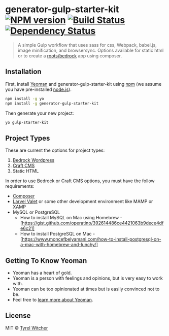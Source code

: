 # generator-gulp-starter-kit [![NPM version][npm-image]][npm-url] [![Build Status][travis-image]][travis-url] [![Dependency Status][daviddm-image]][daviddm-url]
> A simple Gulp workflow that uses sass for css, Webpack, babel.js, image minification, and browsersync. Options available for static html or to create a [roots/bedrock](https://roots.io/bedrock/) app using composer.

## Installation

First, install [Yeoman](http://yeoman.io) and generator-gulp-starter-kit using [npm](https://www.npmjs.com/) (we assume you have pre-installed [node.js](https://nodejs.org/)).

```bash
npm install -g yo
npm install -g generator-gulp-starter-kit
```

Then generate your new project:

```bash
yo gulp-starter-kit
```

## Project Types
These are current the options for project types:
1. [Bedrock Wordpress](https://roots.io/bedrock/)
2. [Craft CMS](https://craftcms.com/docs/3.x/)
3. Static HTML

In order to use Bedrock or Craft CMS options, you must have the follow requirements:
* [Composer](https://getcomposer.org/)
* [Larvel Valet](https://laravel.com/docs/8.x/valet) or some other development environment like MAMP or XAMP
* MySQL or PostgreSQL
  - How to install MySQL on Mac using Homebrew - [https://gist.github.com/operatino/392614486ce4421063b9dece4dfe6c21]
  - How to install PostgreSQL on Mac - [https://www.moncefbelyamani.com/how-to-install-postgresql-on-a-mac-with-homebrew-and-lunchy/]


## Getting To Know Yeoman

 * Yeoman has a heart of gold.
 * Yeoman is a person with feelings and opinions, but is very easy to work with.
 * Yeoman can be too opinionated at times but is easily convinced not to be.
 * Feel free to [learn more about Yeoman](http://yeoman.io/).

## License

MIT © [Tyrel Witcher](tyrelwitcher.com)


[npm-image]: https://badge.fury.io/js/generator-gulp-starter-kit.svg
[npm-url]: https://npmjs.org/package/generator-gulp-starter-kit
[travis-image]: https://travis-ci.com/twitcher07/generator-gulp-starter-kit.svg?branch=master
[travis-url]: https://travis-ci.com/twitcher07/generator-gulp-starter-kit
[daviddm-image]: https://david-dm.org/twitcher07/generator-gulp-starter-kit.svg?theme=shields.io
[daviddm-url]: https://david-dm.org/twitcher07/generator-gulp-starter-kit
